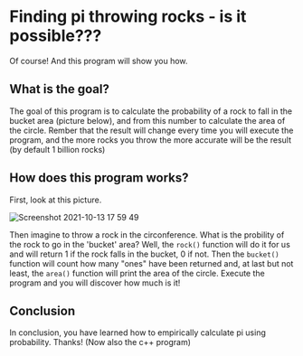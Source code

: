 # Finding pi throwing rocks - is it possible???
Of course! And this program will show you how.

## What is the goal?
The goal of this program is to calculate the probability of a rock to fall in the bucket area (picture below), and from this number to calculate the area of the circle. Rember that the result will change every time you will execute the program, and the more rocks you throw the more accurate will be the result (by default 1 billion rocks) 

## How does this program works?
First, look at this picture.

![Screenshot 2021-10-13 17 59 49](https://user-images.githubusercontent.com/82298389/137170582-6360e544-b344-4373-a675-aa882b91c133.png)

Then imagine to throw a rock in the circonference. What is the probility of the rock to go in the 'bucket' area? Well, the `rock()` function will do it for us and will return 1 if the rock falls in the bucket, 0 if not. Then the `bucket()` function will count how many "ones" have been returned and, at last but not least, the `area()` function will print the area of the circle. Execute the program and you will discover how much is it!

## Conclusion
In conclusion, you have learned how to empirically calculate pi using probability. Thanks!
(Now also the c++ program)
